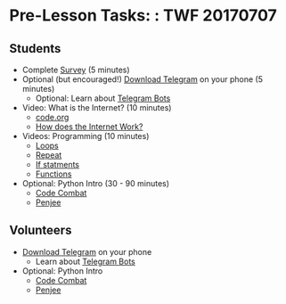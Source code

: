 # Pre-Lesson Tasks: : TWF 20170707

## Students

* Complete [Survey](https://goo.gl/forms/mBxLLekZnuqzZFo13) (5 minutes)
* Optional (but encouraged!) [Download Telegram](https://telegram.org) on your phone (5 minutes)
  * Optional: Learn about [Telegram Bots](https://core.telegram.org/bots)
* Video: What is the Internet? (10 minutes)
  * [code.org](https://www.youtube.com/watch?v=Dxcc6ycZ73M)
  * [How does the Internet Work?](https://www.youtube.com/watch?v=xeyLiXRGNaE)
* Videos: Programming (10 minutes)
  * [Loops](https://www.youtube.com/watch?v=mgooqyWMTxk)
  * [Repeat](https://www.youtube.com/watch?v=jsUN0NV5RfQ)
  * [If statments](https://www.youtube.com/watch?v=m2Ux2PnJe6E)
  * [Functions](https://www.youtube.com/watch?v=8T5acEwfJbw) 
* Optional: Python Intro (30 - 90 minutes)
  * [Code Combat](https://codecombat.com/play?hour_of_code=true)
  * [Penjee](https://penjee.com/hoc/welcome)

## Volunteers

* [Download Telegram](https://telegram.org) on your phone
  * Learn about [Telegram Bots](https://core.telegram.org/bots)
* Optional: Python Intro
  * [Code Combat](https://codecombat.com/play?hour_of_code=true)
  * [Penjee](https://penjee.com/hoc/welcome)
